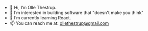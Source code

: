 - 👋 Hi, I’m Olle Thestrup.
- 👀 I’m interested in building software that "doesn't make you think"
- 🌱 I’m currently learning React.
- 📫 You can reach me at: ollethestrup@gmail.com

<!---
Othestrup/Othestrup is a ✨ special ✨ repository because its `README.md` (this file) appears on your GitHub profile.
You can click the Preview link to take a look at your changes.
--->
